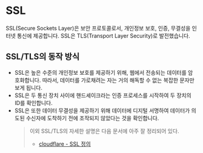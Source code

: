 # SSL

SSL(Secure Sockets Layer)은 보안 프로토콜로서, 개인정보 보호, 인증, 무결성을 인터넷 통신에 제공합니다. SSL은 TLS(Transport Layer Security)로 발전했습니다.

## SSL/TLS의 동작 방식

- SSL은 높은 수준의 개인정보 보호를 제공하기 위해, 웹에서 전송되는 데이터를 암호화합니다. 따라서, 데이터를 가로채려는 자는 거의 해독할 수 없는 복잡한 문자만 보게 됩니다.
- SSL은 두 통신 장치 사이에 핸드셰이크라는 인증 프로세스를 시작하여 두 장치의 ID를 확인합니다.
- SSL은 또한 데이터 무결성을 제공하기 위해 데이터에 디지털 서명하여 데이터가 의도된 수신자에 도착하기 전에 조작되지 않았다는 것을 확인합니다.
  > 이외 SSL/TLS의 자세한 설명은 다음 문서에 아주 잘 정리되어 있다.
  >
  > - [cloudflare - SSL 정의](https://www.cloudflare.com/ko-kr/learning/ssl/what-is-ssl/)
